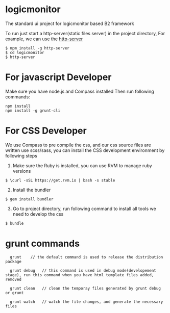 logicmonitor
============

The standard ui project for logicmonitor based B2 framework

To run just start a http-server(static files server) in the project directory, For example, we can use the [http-server](https://github.com/nodeapps/http-server)

```
$ npm install -g http-server
$ cd logicmonitor
$ http-server
```


For javascript Developer
============
Make sure you have node.js and  Compass installed
Then run following commands:

```
npm install
npm install -g grunt-cli
```

For CSS Developer
============
We use Compass to pre compile the css, and our css source files are written use scss/sass, you can install the CSS development environment by following steps

1. Make sure the Ruby is installed, you can use RVM to manage ruby versions

```
$ \curl -sSL https://get.rvm.io | bash -s stable
```

2. Install the bundler

```
$ gem install bundler
```

3. Go to project directory, run following command to install all tools we need to develop the css

```
$ bundle
```


grunt commands
=============

```
  grunt    // the default command is used to release the distribution package
```

```
  grunt debug   // this command is used in debug mode(developement stage), run this command when you have html template files added, removed
```

```
  grunt clean   // clean the temporay files generated by grunt debug or grunt
```

```
  grunt watch   // watch the file changes, and generate the necessary files
```
